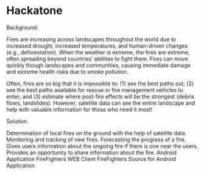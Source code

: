 # Hackatone
Background:

Fires are increasing across landscapes throughout the world due to increased drought, increased temperatures, and human-driven changes (e.g., deforestation). When the weather is extreme, the fires are extreme, often spreading beyond countries’ abilities to fight them. Fires can move quickly though landscapes and communities, causing immediate damage and extreme health risks due to smoke pollution. 

Often, fires are so big that it is impossible to: (1) see the best paths out; (2) see the best paths available for rescue or fire management vehicles to enter; and (3) estimate where post-fire effects will be the strongest (debris flows, landslides). However, satellite data can see the entire landscape and help with valuable information for those who need it most! 


Solution.

Determination of local fires on the ground with the help of satellite data.
Monitoring and tracking of new fires.
Forecasting the progress of a fire.
Gives users information about the ongoing fire if there is one near the users.
Provides an opportunity to share information about the fire.
Android Application FireFighters
WEB Client FireFighters
Source for Android Application

